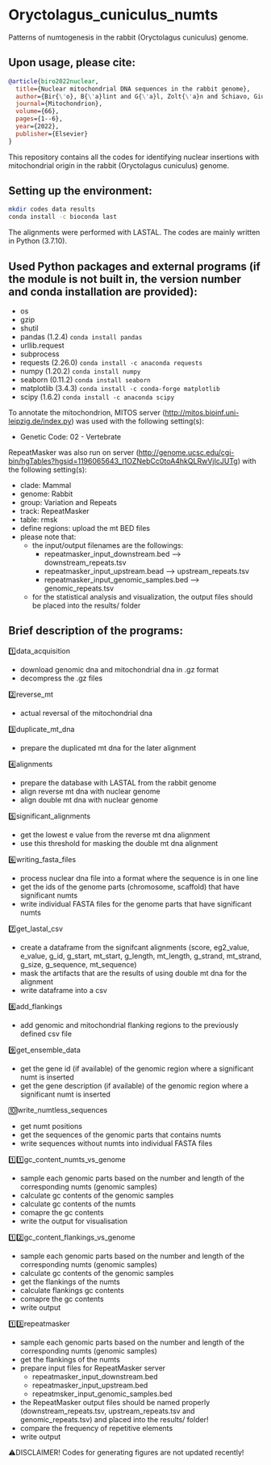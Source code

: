 # Oryctolagus_cuniculus_numts
 Patterns of numtogenesis in the rabbit (Oryctolagus cuniculus) genome.
 
Upon usage, please cite:
---
``` bib
@article{biro2022nuclear,
  title={Nuclear mitochondrial DNA sequences in the rabbit genome},
  author={Bir{\'o}, B{\'a}lint and G{\'a}l, Zolt{\'a}n and Schiavo, Giuseppina and Ribari, Anisa and Utzeri, Valerio Joe and Brookman, Michael and Fontanesi, Luca and Hoffmann, Orsolya Ivett},
  journal={Mitochondrion},
  volume={66},
  pages={1--6},
  year={2022},
  publisher={Elsevier}
}
```

This repository contains all the codes for identifying nuclear insertions with mitochondrial origin in the rabbit (Oryctolagus cuniculus) genome.

Setting up the environment:
---
```bash
mkdir codes data results
conda install -c bioconda last
```

The alignments were performed with LASTAL.
The codes are mainly written in Python (3.7.10).

Used Python packages and external programs (if the module is not built in, the version number and conda installation are provided):
---
- os
- gzip
- shutil
- pandas (1.2.4) `conda install pandas`
- urllib.request
- subprocess
- requests (2.26.0) `conda install -c anaconda requests`
- numpy (1.20.2) `conda install numpy`
- seaborn (0.11.2) `conda install seaborn`
- matplotlib (3.4.3) `conda install -c conda-forge matplotlib`
- scipy (1.6.2) `conda install -c anaconda scipy`

To annotate the mitochondrion, MITOS server (http://mitos.bioinf.uni-leipzig.de/index.py) was used with the following setting(s):
- Genetic Code: 02 - Vertebrate

RepeatMasker was also run on server (http://genome.ucsc.edu/cgi-bin/hgTables?hgsid=1196065643_I1OZNebCc0toA4hkQLRwVjIcJUTg) with the following setting(s):
- clade: Mammal
- genome: Rabbit
- group: Variation and Repeats
- track: RepeatMasker
- table: rmsk
- define regions: upload the mt BED files
- please note that:
	- the input/output filenames are the followings:
		- repeatmasker_input_downstream.bed --> downstream_repeats.tsv
		- repeatmasker_input_upstream.bead --> upstream_repeats.tsv
		- repeatmasker_input_genomic_samples.bed --> genomic_repeats.tsv
	- for the statistical analysis and visualization, the output files should be placed into the results/ folder

Brief description of the programs:
---

:one:data_acquisition

- download genomic dna and mitochondrial dna in .gz format
- decompress the .gz files

:two:reverse_mt

- actual reversal of the mitochondrial dna

:three:duplicate_mt_dna

- prepare the duplicated mt dna for the later alignment

:four:alignments

- prepare the database with LASTAL from the rabbit genome
- align reverse mt dna with nuclear genome
- align double mt dna with nuclear genome

:five:significant_alignments

- get the lowest e value from the reverse mt dna alignment
- use this threshold for masking the double mt dna alignment

:six:writing_fasta_files

- process nuclear dna file into a format where the sequence is in one line
- get the ids of the genome parts (chromosome, scaffold) that have significant numts
- write individual FASTA files for the genome parts that have significant numts

:seven:get_lastal_csv

- create a dataframe from the signifcant alignments (score, eg2_value, e_value, g_id, g_start, mt_start, g_length, mt_length, g_strand, mt_strand, g_size, g_sequence, mt_sequence)
- mask the artifacts that are the results of using double mt dna for the alignment
- write dataframe into a csv

:eight:add_flankings

- add genomic and mitochondrial flanking regions to the previously defined csv file

:nine:get_ensemble_data

- get the gene id (if available) of the genomic region where a significant numt is inserted
- get the gene description (if available) of the genomic region where a significant numt is inserted

🔟write_numtless_sequences

- get numt positions
- get the sequences of the genomic parts that contains numts
- write sequences without numts into individual FASTA files

1️⃣:one:gc_content_numts_vs_genome

- sample each genomic parts based on the number and length of the corresponding numts (genomic samples)
- calculate gc contents of the genomic samples
- calculate gc contents of the numts
- comapre the gc contents
- write the output for visualisation

1️⃣:two:gc_content_flankings_vs_genome

- sample each genomic parts based on the number and length of the corresponding numts (genomic samples)
- calculate gc contents of the genomic samples
- get the flankings of the numts
- calculate flankings gc contents
- comapre the gc contents
- write output

:one::three:repeatmasker

- sample each genomic parts based on the number and length of the corresponding numts (genomic samples)
- get the flankings of the numts
- prepare input files for RepeatMasker server
	- repeatmasker_input_downstream.bed
	- repeatmasker_input_upstream.bed
	- repeatmsker_input_genomic_samples.bed
- the RepeatMasker output files should be named properly (downstream_repeats.tsv, upstream_repeats.tsv and genomic_repeats.tsv) and placed into the results/ folder!
- compare the frequency of repetitive elements
- write output

:warning:DISCLAIMER! Codes for generating figures are not updated recently!
